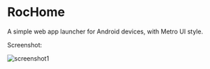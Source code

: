 RocHome
=======

A simple web app launcher for Android devices, with Metro UI style.

Screenshot:

![screenshot1](https://raw.github.com/Oneway102/RocHome/blob/master/help/rochome.jpg)
